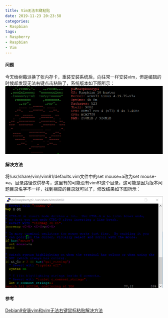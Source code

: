 ```yaml
---
title: Vim无法右键粘贴
date: 2019-11-23 20:23:58
categories:
- Raspbian
tags:
- Raspberry
- Raspbian
- Vim
---
```

#### 问题
今天给树莓派换了张内存卡，重装安装系统后，向往常一样安装vim，但是编辑的时候却发现无法右键点击粘贴了，系统版本如下图所示：
![](/images/2019/20191123-203002-1.png)

#### 解决方法
将/usr/share/vim/vim81/defaults.vim文件中的set mouse=a改为set mouse-=a，目录路径仅供参考，这里有的可能没有vim81这个目录，这可能是因为版本问题目录名字不一样，找到相应的目录就可以了，修改结果如下图所示：

![](/images/2019/20191123-204035-2.png)

#### 参考
[Debian9安装vim和vim无法右键鼠标粘贴解决方法](https://www.cnblogs.com/Sungeek/p/10077438.html)
